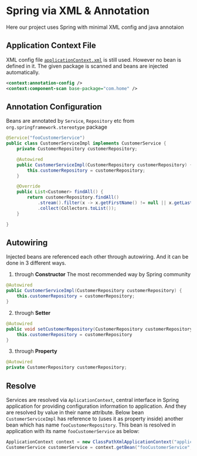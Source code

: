 # Spring via XML & Annotation
Here our project uses Spring with minimal XML config and java annotaion

## Application Context File
XML config file [``applicationContext.xml``](src/main/resources/applicationContext.xml) is still used. However no bean is defined in it. The given package is scanned and beans are injected automatically.
```xml
<context:annotation-config />
<context:component-scan base-package="com.home" />
```

## Annotation Configuration
Beans are annotated by ``Service``, ``Repository`` etc from ``org.springframework.stereotype`` package

```java
@Service("fooCustomerService")
public class CustomerServiceImpl implements CustomerService {
    private CustomerRepository customerRepository;

    @Autowired
    public CustomerServiceImpl(CustomerRepository customerRepository) {
        this.customerRepository = customerRepository;
    }

    @Override
    public List<Customer> findAll() {
        return customerRepository.findAll()
            .stream().filter(x -> x.getFirstName() != null || x.getLastName() != null)
            .collect(Collectors.toList());
    }

}
```

## Autowiring
Injected beans are referenced each other through autowiring. And it can be done in 3 different ways.
1. through **Constructor**
The most recommended way by Spring community
```java
@Autowired
public CustomerServiceImpl(CustomerRepository customerRepository) {
    this.customerRepository = customerRepository;
}
```

2. through **Setter**
```java
@Autowired
public void setCustomerRepository(CustomerRepository customerRepository) {
    this.customerRepository = customerRepository
}
```

3. through **Property**

```java
@Autowired
private CustomerRepository customerRepository;
```

## Resolve
Services are resolved via ``AplicationContext``, central interface in Spring application for providing configuration information to application. And they are resolved by value in their name attribute.
Below bean ```CustomerServiceImpl``` has reference to (uses it as property inside) another bean which has name ```fooCustomerRepository```.
This bean is resolved in application with its name ```fooCustomerService``` as below: 
```java
ApplicationContext context = new ClassPathXmlApplicationContext("applicationContext.xml");
CustomerService customerService = context.getBean("fooCustomerService", CustomerService.class);
```
